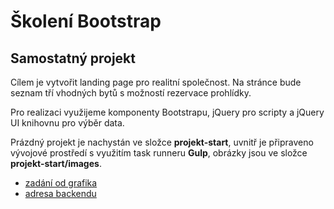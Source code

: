 # Školení Bootstrap

## Samostatný projekt
Cílem je vytvořit landing page pro realitní společnost. Na stránce bude seznam tří vhodných bytů s možností rezervace prohlídky.

Pro realizaci využijeme komponenty Bootstrapu, jQuery pro scripty a jQuery UI knihovnu pro výběr data.

Prázdný projekt je nachystán ve složce **projekt-start**, uvnitř je připraveno vývojové prostředí s využitím task runneru **Gulp**, obrázky jsou ve složce **projekt-start/images**.

 - [zadání od grafika](https://www.figma.com/file/DYRA0TqLuYs05HSAiSNi0Z/Wireframes-Bootstrap?node-id=194140%3A145)
 - [adresa backendu](https://www.lukassvoboda.cz/coding/bootstrap2020/ajax.php)
